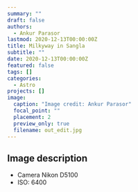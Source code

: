 ```yaml
---
summary: ""
draft: false
authors:
  - Ankur Parasor
lastmod: 2020-12-13T00:00:00Z
title: Milkyway in Sangla
subtitle: ""
date: 2020-12-13T00:00:00Z
featured: false
tags: []
categories:
  - Astro
projects: []
image:
  caption: "Image credit: Ankur Parasor"
  focal_point: ""
  placement: 2
  preview_only: true
  filename: out_edit.jpg
---
```


## Image description
- Camera Nikon D5100
- ISO: 6400